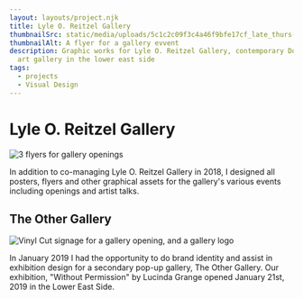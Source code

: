 ```yaml
---
layout: layouts/project.njk
title: Lyle O. Reitzel Gallery
thumbnailSrc: static/media/uploads/5c1c2c09f3c4a46f9bfe17cf_late_thurs-01.jpg
thumbnailAlt: A flyer for a gallery evvent
description: Graphic works for Lyle O. Reitzel Gallery, contemporary Dominican
  art gallery in the lower east side
tags:
  - projects
  - Visual Design
---
```

# Lyle O. Reitzel Gallery

![3 flyers for gallery openings](static/media/uploads/5c1c2b39f3c4a4975bfe173d_woodlandfables_front-p-800.jpg "Opening Flyers")

In addition to co-managing Lyle O. Reitzel Gallery in 2018, I designed all posters, flyers and other graphical assets for the gallery's various events including openings and artist talks.

## The Other Gallery

![Vinyl Cut signage for a gallery opening, and a gallery logo](static/media/uploads/othergallery.jpg "The Other Gallery")

In January 2019 I had the opportunity to do brand identity and assist in exhibition design for a secondary pop-up gallery, The Other Gallery. Our exhibition, "Without Permission" by Lucinda Grange opened January 21st, 2019 in the Lower East Side.